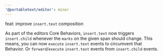 ```yaml
---
'@portabletext/editor': minor
---
```


feat: improve `insert.text` composition

As part of the editors Core Behaviors, `insert.text` now triggers
`insert.child` whenever the `marks` on the given span should change. This
means, you can now `execute` `insert.text` events to circumvent that Behavior. Or `forward`/`execute` `insert.text` events from `insert.child` events.
